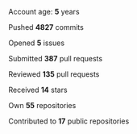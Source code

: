 Account age: **5** years

Pushed **4827** commits

Opened **5** issues

Submitted **387** pull requests

Reviewed **135** pull requests

Received **14** stars

Own **55** repositories

Contributed to **17** public repositories


